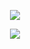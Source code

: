 <p align="center">
 <img src="https://github-readme-stats.vercel.app/api?username=dschana&count_private=true&hide=prs&theme=github_dark&include_all_commits=true&show_icons=true" />
</p>
<p align="center">
 <img src="https://github-readme-stats.vercel.app/api/top-langs/?username=dschana&theme=github_dark&hide=tex,jupyter%20notebook,makefile,cmake&layout=compact" />
</p>

